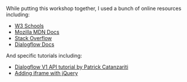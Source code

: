 While putting this workshop together, I used a bunch of online resources including:
* [W3 Schools](https://www.w3schools.com/)
* [Mozilla MDN Docs](https://developer.mozilla.org/)
* [Stack Overflow](https://stackoverflow.com/)
* [Dialogflow Docs](https://dialogflow.com/docs/)

And specific tutorials including:
* [Dialogflow V1 API tutorial by Patrick Catanzariti](https://www.sitepoint.com/how-to-build-your-own-ai-assistant-using-api-ai/)
* [Adding iframe with jQuery](https://stackoverflow.com/questions/8179703/how-to-create-an-iframe-using-jquery-and-display-on-page)